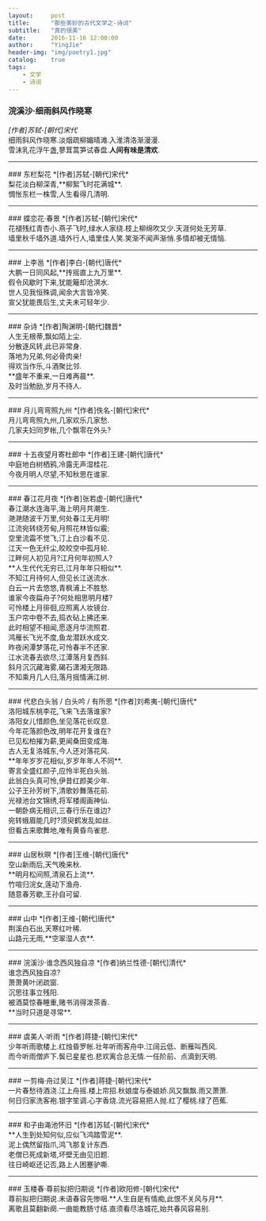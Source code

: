 ```yaml
---
layout:     post
title:      "那些美妙的古代文学之-诗词"
subtitle:   "真的很美"
date:       2016-11-16 12:00:00
author:     "YingJie"
header-img: "img/poetry1.jpg"
catalog:	true
tags:
    - 文学
    - 诗词
---
```


### 浣溪沙·细雨斜风作晓寒
*[作者]苏轼-[朝代]宋代*<br />
细雨斜风作晓寒.淡烟疏柳媚晴滩.入淮清洛渐漫漫.<br />
雪沫乳花浮午盏,蓼茸蒿笋试春盘.**人间有味是清欢**.<br />
<hr />
### 东栏梨花
*[作者]苏轼-[朝代]宋代*<br />
梨花淡白柳深青,**柳絮飞时花满城**.<br />
惆怅东栏一株雪,人生看得几清明.<br />
<hr />
### 蝶恋花·春景
*[作者]苏轼-[朝代]宋代*<br />
花褪残红青杏小.燕子飞时,绿水人家绕.枝上柳绵吹又少.天涯何处无芳草.<br />
墙里秋千墙外道.墙外行人,墙里佳人笑.笑渐不闻声渐悄.多情却被无情恼.<br />
<hr />
### 上李邕
*[作者]李白-[朝代]唐代*<br />
大鹏一日同风起,**抟摇直上九万里**.<br />
假令风歇时下来,犹能簸却沧溟水.<br />
世人见我恒殊调,闻余大言皆冷笑.<br />
宣父犹能畏后生,丈夫未可轻年少.<br />
<hr />
### 杂诗
*[作者]陶渊明-[朝代]魏晋*<br />
人生无根蒂,飘如陌上尘.<br />
分散逐风转,此已非常身.<br />
落地为兄弟,何必骨肉亲!<br />
得欢当作乐,斗酒聚比邻.<br />
**盛年不重来,一日难再晨**.<br />
及时当勉励,岁月不待人.<br />
<hr />
### 月儿弯弯照九州
*[作者]佚名-[朝代]宋代*<br />
月儿弯弯照九州,几家欢乐几家愁.<br />
几家夫妇同罗帐,几个飘零在外头?<br />
<hr />
### 十五夜望月寄杜郎中
*[作者]王建-[朝代]唐代*<br />
中庭地白树栖鸦,冷露无声湿桂花.<br />
今夜月明人尽望,不知秋思在谁家.<br />
<hr />
### 春江花月夜
*[作者]张若虚-[朝代]唐代*<br />
春江潮水连海平,海上明月共潮生.<br />
滟滟随波千万里,何处春江无月明!<br />
江流宛转绕芳甸,月照花林皆似霰;<br />
空里流霜不觉飞,汀上白沙看不见.<br />
江天一色无纤尘,皎皎空中孤月轮.<br />
江畔何人初见月?江月何年初照人?<br />
**人生代代无穷已,江月年年只相似**.<br />
不知江月待何人,但见长江送流水.<br />
白云一片去悠悠,青枫浦上不胜愁.<br />
谁家今夜扁舟子?何处相思明月楼?<br />
可怜楼上月徘徊,应照离人妆镜台.<br />
玉户帘中卷不去,捣衣砧上拂还来.<br />
此时相望不相闻,愿逐月华流照君.<br />
鸿雁长飞光不度,鱼龙潜跃水成文.<br />
昨夜闲潭梦落花,可怜春半不还家.<br />
江水流春去欲尽,江潭落月复西斜.<br />
斜月沉沉藏海雾,碣石潇湘无限路.<br />
不知乘月几人归,落月摇情满江树.<br />
<hr />
### 代悲白头翁 / 白头吟 / 有所思
*[作者]刘希夷-[朝代]唐代*<br />
洛阳城东桃李花,飞来飞去落谁家?<br />
洛阳女儿惜颜色,坐见落花长叹息.<br />
今年花落颜色改,明年花开复谁在?<br />
已见松柏摧为薪,更闻桑田变成海.<br />
古人无复洛城东,今人还对落花风.<br />
**年年岁岁花相似,岁岁年年人不同**.<br />
寄言全盛红颜子,应怜半死白头翁.<br />
此翁白头真可怜,伊昔红颜美少年.<br />
公子王孙芳树下,清歌妙舞落花前.<br />
光禄池台文锦绣,将军楼阁画神仙.<br />
一朝卧病无相识,三春行乐在谁边?<br />
宛转蛾眉能几时?须臾鹤发乱如丝.<br />
但看古来歌舞地,唯有黄昏鸟雀悲.<br />
<hr />
### 山居秋暝
*[作者]王维-[朝代]唐代*<br />
空山新雨后,天气晚来秋.<br />
**明月松间照,清泉石上流**.<br />
竹喧归浣女,莲动下渔舟.<br />
随意春芳歇,王孙自可留.<br />
<hr />
### 山中
*[作者]王维-[朝代]唐代*<br />
荆溪白石出,天寒红叶稀.<br />
山路元无雨,**空翠湿人衣**.<br />
<hr />
### 浣溪沙·谁念西风独自凉
*[作者]纳兰性德-[朝代]清代*<br />
谁念西风独自凉?<br />
萧萧黄叶闭疏窗.<br />
沉思往事立残阳.<br />
被酒莫惊春睡重,赌书消得泼茶香.<br />
**当时只道是寻常**.<br />
<hr />
### 虞美人·听雨
*[作者]蒋捷-[朝代]宋代*<br />
少年听雨歌楼上.红烛昏罗帐.壮年听雨客舟中.江阔云低、断雁叫西风.<br />
而今听雨僧庐下.鬓已星星也.悲欢离合总无情.一任阶前、点滴到天明.<br />
<hr />
### 一剪梅·舟过吴江
*[作者]蒋捷-[朝代]宋代*<br />
一片春愁待酒浇.江上舟摇.楼上帘招.秋娘度与泰娘娇.风又飘飘.雨又萧萧.<br />
何日归家洗客袍.银字笙调.心字香烧.流光容易把人抛.红了樱桃.绿了芭蕉.<br />
<hr />
### 和子由渑池怀旧
*[作者]苏轼-[朝代]宋代*<br />
**人生到处知何似,应似飞鸿踏雪泥**.<br />
泥上偶然留指爪,鸿飞那复计东西.<br />
老僧已死成新塔,坏壁无由见旧题.<br />
往日崎岖还记否,路上人困蹇驴嘶.<br />
<hr />
### 玉楼春·尊前拟把归期说
*[作者]欧阳修-[朝代]宋代*<br />
尊前拟把归期说.未语春容先惨咽.**人生自是有情痴,此恨不关风与月**.<br />
离歌且莫翻新阕.一曲能教肠寸结.直须看尽洛城花,始共春风容易别.<br />